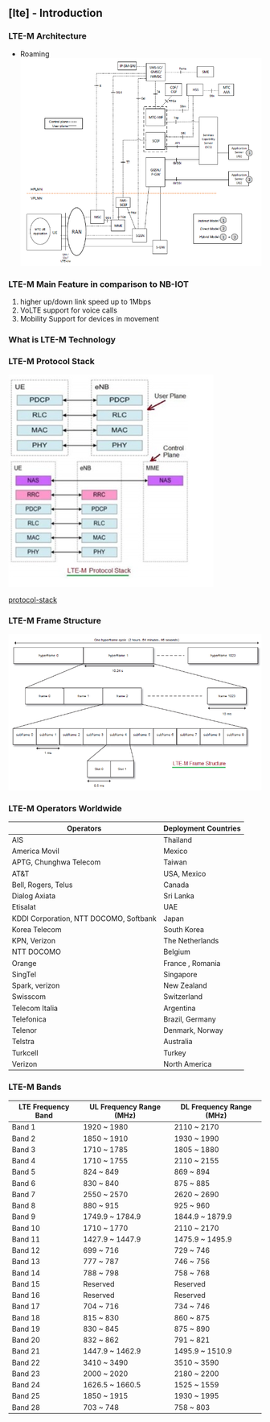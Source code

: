 ## [lte] - Introduction

### LTE-M Architecture
* Roaming 
![](../assets/img//lte_m_architecture.png)

### LTE-M Main Feature in comparison to NB-IOT
1. higher up/down link speed up to 1Mbps
2. VoLTE support for voice calls
3. Mobility Support for devices in movement

### What is LTE-M Technology


### LTE-M Protocol Stack
![](../assets/img/lte_m_protocol_stack.png)

[protocol-stack](https://www.rfwireless-world.com/Tutorials/LTE-Protocol-Stack.html)


### LTE-M Frame Structure
![](../assets//img/LTE_M_Frame_Structure.jpg)


### LTE-M Operators Worldwide
| Operators | Deployment Countries |
| --- | --- |
| AIS | Thailand |
| America Movil | Mexico |
| APTG, Chunghwa Telecom | Taiwan |
| AT&T | USA, Mexico |
| Bell, Rogers, Telus| Canada |
| Dialog Axiata | Sri Lanka |
| Etisalat | UAE |
| KDDI Corporation, NTT DOCOMO, Softbank | Japan |
| Korea Telecom | South Korea |
| KPN, Verizon | The Netherlands |
| NTT DOCOMO | Belgium |
| Orange | France , Romania |
| SingTel | Singapore |
| Spark, verizon | New Zealand |
| Swisscom | Switzerland |
| Telecom Italia | Argentina |
| Telefonica | Brazil, Germany |
| Telenor | Denmark, Norway |
| Telstra | Australia |
| Turkcell | Turkey |
| Verizon | North America |


### LTE-M Bands
| LTE Frequency Band | UL Frequency Range (MHz) | DL Frequency Range (MHz) |
|---|---|---|
| Band 1 | 1920 ~ 1980  | 2110 ~ 2170 |
| Band 2 | 1850 ~ 1910 | 1930 ~ 1990 |
| Band 3 | 1710 ~ 1785 | 1805 ~ 1880 |
| Band 4 | 1710 ~ 1755 | 2110 ~ 2155|
| Band 5 | 824 ~ 849 | 869 ~ 894 |
| Band 6 | 830 ~ 840 | 875 ~ 885 |
| Band 7 | 2550 ~ 2570 | 2620 ~ 2690 |
| Band 8 | 880 ~  915 | 925 ~ 960 |
| Band 9 | 1749.9 ~ 1784.9 | 1844.9 ~ 1879.9 |
| Band 10 | 1710 ~ 1770 | 2110 ~ 2170 |
| Band 11 | 1427.9 ~ 1447.9 | 1475.9 ~ 1495.9 |
| Band 12 | 699 ~ 716 | 729 ~ 746 |
| Band 13 | 777 ~ 787 | 746 ~ 756 |
| Band 14 | 788 ~ 798 | 758 ~ 768 |
| Band 15 | Reserved  | Reserved |
| Band 16 | Reserved | Reserved |
| Band 17 | 704 ~ 716 | 734 ~ 746 |
| Band 18 | 815 ~ 830 | 860 ~ 875 |
| Band 19 | 830 ~ 845 | 875 ~ 890 |
| Band 20 | 832 ~ 862 | 791 ~ 821 |
| Band 21 | 1447.9 ~ 1462.9 | 1495.9 ~ 1510.9 |
| Band 22 | 3410 ~ 3490 | 3510 ~ 3590 |
| Band 23 | 2000 ~ 2020 | 2180 ~ 2200 |
| Band 24 | 1626.5 ~ 1660.5 | 1525 ~ 1559 |
| Band 25 | 1850 ~ 1915 | 1930 ~ 1995 |
| Band 28 | 703 ~ 748 | 758 ~ 803 |

